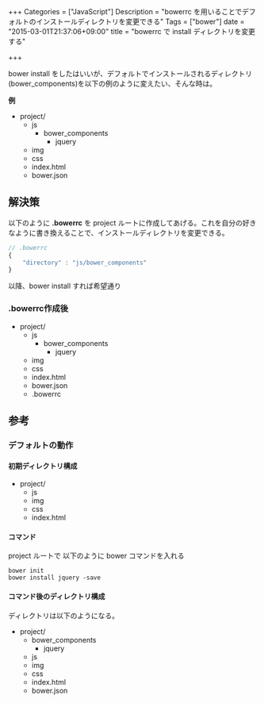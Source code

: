 +++
Categories = ["JavaScript"]
Description = "bowerrc を用いることでデフォルトのインストールディレクトリを変更できる"
Tags = ["bower"]
date = "2015-03-01T21:37:06+09:00"
title = "bowerrc で install ディレクトリを変更する"

+++

bower install をしたはいいが、デフォルトでインストールされるディレクトリ(bower\_components)を以下の例のように変えたい、そんな時は。

**例** 

-   project/
    -   js
        -   bower\_components
            -   jquery
    -   img
    -   css
    -   index.html
    -   bower.json

<!--more-->

## 解決策

以下のように **.bowerrc** を project ルートに作成してあげる。これを自分の好きなように書き換えることで、インストールディレクトリを変更できる。

~~~javascript
// .bowerrc
{
    "directory" : "js/bower_components"
}
~~~

以降、bower install すれば希望通り

### .bowerrc作成後

-   project/
    -   js
        -   bower\_components
            -   jquery
    -   img
    -   css
    -   index.html
    -   bower.json
    -   .bowerrc

## 参考

### デフォルトの動作

#### 初期ディレクトリ構成

-   project/
    -   js
    -   img
    -   css
    -   index.html

#### コマンド

project ルートで 以下のように bower コマンドを入れる

    bower init
    bower install jquery -save

#### コマンド後のディレクトリ構成

ディレクトリは以下のようになる。

-   project/
    -   bower\_components
        -   jquery
    -   js
    -   img
    -   css
    -   index.html
    -   bower.json
